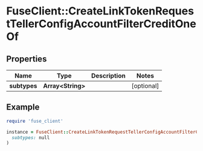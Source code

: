 # FuseClient::CreateLinkTokenRequestTellerConfigAccountFilterCreditOneOf

## Properties

| Name | Type | Description | Notes |
| ---- | ---- | ----------- | ----- |
| **subtypes** | **Array&lt;String&gt;** |  | [optional] |

## Example

```ruby
require 'fuse_client'

instance = FuseClient::CreateLinkTokenRequestTellerConfigAccountFilterCreditOneOf.new(
  subtypes: null
)
```

